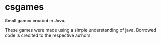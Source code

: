 # csgames
Small games created in Java.

These games were made using a simple understanding of java. Borrowed code is credited to the respective authors.
